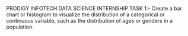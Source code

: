 PRODIGY INFOTECH DATA SCIENCE INTERNSHIP TASK 1:- Create a bar chart or histogram to visualize the distribution of a categorical or continuous variable, such as the distribution of ages or genders in a population.
